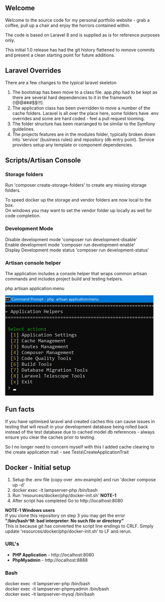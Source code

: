 

## Welcome
Welcome to the source code for my personal portfolio website - grab a coffee, pull up a chair and enjoy the horrors contained within.

The code is based on Laravel 8 and is supplied as is for reference purposes only.

This initial 1.0 release has had the git history flattened to remove commits and present a clean starting point for future additions.

## Laravel Overrides
There are a few changes to the typical laravel skeleton

1. The bootstrap has been move to a class file. app.php had to be kept as there are several hard dependencies to it in the framework (!@@###$$!!!).
2. The application class has been overridden to move a number of the cache folders. Laravel is all over the place here, some folders have .env overrides and some are hard coded -  feel a pull request looming.
3. The folder structure has been rearranged to be similar to the Symfony guidelines.
4. The projects features are in the modules folder, typically broken down into 'service' (business rules) and repository (db entry point). Service providers setup any template or component dependencies.

## Scripts/Artisan Console

### Storage folders
Run 'composer create-storage-folders' to create any missing storage folders.

To speed docker up the storage and vendor folders are now local to the box.  
On windows you may want to set the vendor folder up locally as well for code completion.

### Development Mode
Disable development mode 'composer run development-disable'  
Enable development mode 'composer run development-enable'  
Display Development mode status 'composer run development-status'  

### Artisan console helper

The application includes a console helper that wraps common artisan commands and includes project build and testing helpers.

php artisan application:menu

![Application Helper::main](resources/markdown/readme/application-helper-main.png)

## Fun facts
If you have optimised laravel and created caches this can cause issues in testing that will result in your development database being rolled back instead of the test database due to cached model db references - always ensure you clear the caches prior to testing.

So I no longer need to concern myself with this I added cache clearing to the create application trait - see Tests\CreateApplicationTrait

## Docker - Initial setup

1. Setup the .env file (copy over .env.example) and run 'docker compose up -d'
2. docker exec -it lampserver-php /bin/bash  
3. Run 'resources/docker/php/docker-init.sh' **NOTE-1**
4. After script has completed Go to http://localhost:8080

**NOTE-1 Windows users**  
If you clone this repository on step 3 you may get the error  
**"/bin/bash^M: bad interpreter: No such file or directory"**  
This is because git has converted the script line endings to CRLF. Simply update 'resources/docker/php/docker-init.sh' to LF and rerun.


### URL's
* **PHP Application** - http://localhost:8080
* **PhpMyadmin** - http://localhost:8888

### Bash
docker exec -it lampserver-php /bin/bash  
docker exec -it lampserver-phpmyadmin /bin/bash  
docker exec -it lampserver-mysql /bin/bash  
